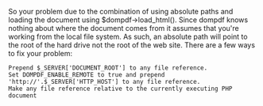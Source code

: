 So your problem due to the combination of using absolute paths and loading the document using $dompdf->load_html(). Since dompdf knows nothing about where the document comes from it assumes that you're working from the local file system. As such, an absolute path will point to the root of the hard drive not the root of the web site. There are a few ways to fix your problem:

    Prepend $_SERVER['DOCUMENT_ROOT'] to any file reference.
    Set DOMPDF_ENABLE_REMOTE to true and prepend 'http://'.$_SERVER['HTTP_HOST'] to any file reference.
    Make any file reference relative to the currently executing PHP document
